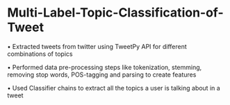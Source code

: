 # Multi-Label-Topic-Classification-of-Tweet

• Extracted tweets from twitter using TweetPy API for different combinations of topics

• Performed data pre-processing steps like tokenization, stemming, removing stop words, POS-tagging and parsing to create features

• Used Classifier chains to extract all the topics a user is talking about in a tweet
